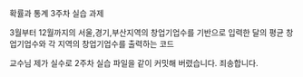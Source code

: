 확률과 통계 3주차 실습 과제

3월부터 12월까지의 서울,경기,부산지역의 창업기업수를 기반으로
입력한 달의 평균 창업기업수와 각 지역의 창업기업수를 출력하는 코드

교수님 제가 실수로 2주차 실습 파일을 같이 커밋해 버렸습니다. 죄송합니다.
